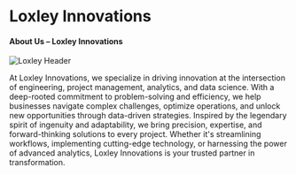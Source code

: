 # Loxley Innovations

#### **About Us – Loxley Innovations**  

![Loxley Header](/assets/img/loxley_slim.png)

At Loxley Innovations, we specialize in driving innovation at the intersection of engineering, project management, analytics, and data science. With a deep-rooted commitment to problem-solving and efficiency, we help businesses navigate complex challenges, optimize operations, and unlock new opportunities through data-driven strategies. Inspired by the legendary spirit of ingenuity and adaptability, we bring precision, expertise, and forward-thinking solutions to every project. Whether it's streamlining workflows, implementing cutting-edge technology, or harnessing the power of advanced analytics, Loxley Innovations is your trusted partner in transformation.
